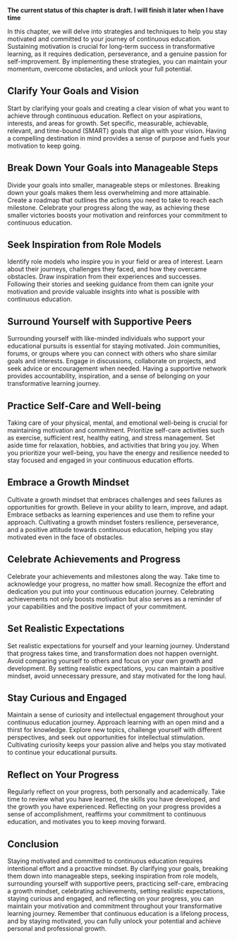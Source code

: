 **The current status of this chapter is draft. I will finish it later when I have time**

In this chapter, we will delve into strategies and techniques to help you stay motivated and committed to your journey of continuous education. Sustaining motivation is crucial for long-term success in transformative learning, as it requires dedication, perseverance, and a genuine passion for self-improvement. By implementing these strategies, you can maintain your momentum, overcome obstacles, and unlock your full potential.

Clarify Your Goals and Vision
-----------------------------

Start by clarifying your goals and creating a clear vision of what you want to achieve through continuous education. Reflect on your aspirations, interests, and areas for growth. Set specific, measurable, achievable, relevant, and time-bound (SMART) goals that align with your vision. Having a compelling destination in mind provides a sense of purpose and fuels your motivation to keep going.

Break Down Your Goals into Manageable Steps
-------------------------------------------

Divide your goals into smaller, manageable steps or milestones. Breaking down your goals makes them less overwhelming and more attainable. Create a roadmap that outlines the actions you need to take to reach each milestone. Celebrate your progress along the way, as achieving these smaller victories boosts your motivation and reinforces your commitment to continuous education.

Seek Inspiration from Role Models
---------------------------------

Identify role models who inspire you in your field or area of interest. Learn about their journeys, challenges they faced, and how they overcame obstacles. Draw inspiration from their experiences and successes. Following their stories and seeking guidance from them can ignite your motivation and provide valuable insights into what is possible with continuous education.

Surround Yourself with Supportive Peers
---------------------------------------

Surrounding yourself with like-minded individuals who support your educational pursuits is essential for staying motivated. Join communities, forums, or groups where you can connect with others who share similar goals and interests. Engage in discussions, collaborate on projects, and seek advice or encouragement when needed. Having a supportive network provides accountability, inspiration, and a sense of belonging on your transformative learning journey.

Practice Self-Care and Well-being
---------------------------------

Taking care of your physical, mental, and emotional well-being is crucial for maintaining motivation and commitment. Prioritize self-care activities such as exercise, sufficient rest, healthy eating, and stress management. Set aside time for relaxation, hobbies, and activities that bring you joy. When you prioritize your well-being, you have the energy and resilience needed to stay focused and engaged in your continuous education efforts.

Embrace a Growth Mindset
------------------------

Cultivate a growth mindset that embraces challenges and sees failures as opportunities for growth. Believe in your ability to learn, improve, and adapt. Embrace setbacks as learning experiences and use them to refine your approach. Cultivating a growth mindset fosters resilience, perseverance, and a positive attitude towards continuous education, helping you stay motivated even in the face of obstacles.

Celebrate Achievements and Progress
-----------------------------------

Celebrate your achievements and milestones along the way. Take time to acknowledge your progress, no matter how small. Recognize the effort and dedication you put into your continuous education journey. Celebrating achievements not only boosts motivation but also serves as a reminder of your capabilities and the positive impact of your commitment.

Set Realistic Expectations
--------------------------

Set realistic expectations for yourself and your learning journey. Understand that progress takes time, and transformation does not happen overnight. Avoid comparing yourself to others and focus on your own growth and development. By setting realistic expectations, you can maintain a positive mindset, avoid unnecessary pressure, and stay motivated for the long haul.

Stay Curious and Engaged
------------------------

Maintain a sense of curiosity and intellectual engagement throughout your continuous education journey. Approach learning with an open mind and a thirst for knowledge. Explore new topics, challenge yourself with different perspectives, and seek out opportunities for intellectual stimulation. Cultivating curiosity keeps your passion alive and helps you stay motivated to continue your educational pursuits.

Reflect on Your Progress
------------------------

Regularly reflect on your progress, both personally and academically. Take time to review what you have learned, the skills you have developed, and the growth you have experienced. Reflecting on your progress provides a sense of accomplishment, reaffirms your commitment to continuous education, and motivates you to keep moving forward.

Conclusion
----------

Staying motivated and committed to continuous education requires intentional effort and a proactive mindset. By clarifying your goals, breaking them down into manageable steps, seeking inspiration from role models, surrounding yourself with supportive peers, practicing self-care, embracing a growth mindset, celebrating achievements, setting realistic expectations, staying curious and engaged, and reflecting on your progress, you can maintain your motivation and commitment throughout your transformative learning journey. Remember that continuous education is a lifelong process, and by staying motivated, you can fully unlock your potential and achieve personal and professional growth.
